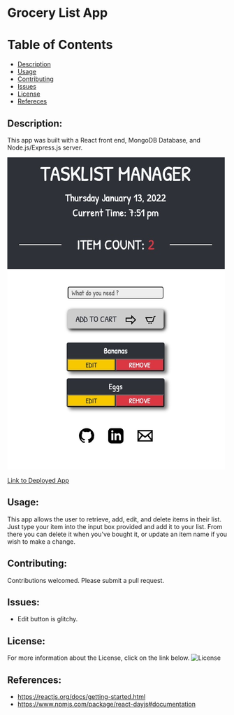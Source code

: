 # Grocery List App 

# Table of Contents

- [Description](#description)
- [Usage](#usage)
- [Contributing](#contributing)
- [Issues](#issues)
- [License](#license)
- [Refereces](#references)

## Description:
This app was built with a React front end, MongoDB Database, and Node.js/Express.js server. 

![Grocery-List-App](grocery.jpg)

[Link to Deployed App](www.family-grocery-app.herokuapp.com/)

## Usage:
This app allows the user to retrieve, add, edit, and delete items in their list.  Just type your item into the input box provided and add it to your list.  From there you can delete it when you've bought it, or update an item name if you wish to make a change.

## Contributing:
Contributions welcomed. Please submit a pull request.

## Issues:
-  Edit button is glitchy. 

## License:
For more information about the License, click on the link below.
![License](https://img.shields.io/badge/License-ISC-blue.svg "License Badge")

## References:
-  https://reactjs.org/docs/getting-started.html
-  https://www.npmjs.com/package/react-dayjs#documentation

